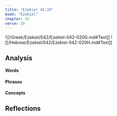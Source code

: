 ```yaml
---
title: "Ezekiel 42:20"
book: "Ezekiel"
chapter: 42
verse: 20
---
```

![[/Greek/Ezekiel/042/Ezekiel-042-020G.md#Text]]
![[/Hebrew/Ezekiel/042/Ezekiel-042-020H.md#Text]]

## Analysis

#### Words

#### Phrases

#### Concepts

## Reflections
